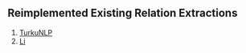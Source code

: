 ## Reimplemented Existing Relation Extractions

1. [TurkuNLP](https://github.com/ammarinjtk/Neural-Relation-Extraction/tree/master/reimplementations/TurkuNLP)
1. [Li](https://github.com/ammarinjtk/Neural-Relation-Extraction/tree/master/reimplementations/Li)
